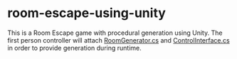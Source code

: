 # room-escape-using-unity

This is a Room Escape game with procedural generation using Unity. The first person controller will attach [RoomGenerator.cs](https://github.com/dickylai/room-escape-unity/blob/master/Scripts/RoomGenerator.cs) and [ControlInterface.cs](https://github.com/dickylai/room-escape-unity/blob/master/Scripts/ControlInterface.cs) in order to provide generation during runtime.
